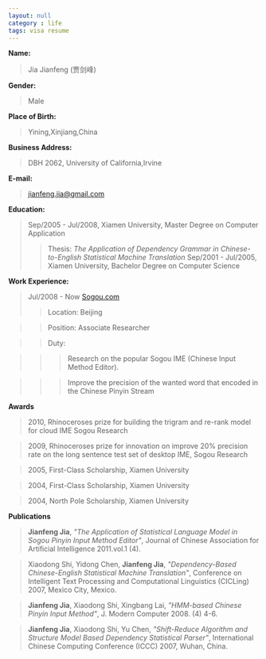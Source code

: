 ```yaml
---
layout: null
category : life 
tags: visa resume
---
```


**Name:** 
>Jia Jianfeng (贾剑峰)

**Gender:** 
>Male 

**Place of Birth:**
>Yining,Xinjiang,China

**Business Address:**
>DBH 2062, University of California,Irvine

**E-mail:**
>jianfeng.jia@gmail.com

**Education:**
>Sep/2005 - Jul/2008, Xiamen University, Master Degree on Computer Application
>>Thesis: *The Application of Dependency Grammar in Chinese-to-English Statistical Machine Translation*
>Sep/2001 - Jul/2005, Xiamen University, Bachelor Degree on Computer Science

**Work Experience:**
>Jul/2008 - Now [Sogou.com]( http://www.sogou.com) 
>>Location: Beijing

>>Position: Associate Researcher

>>Duty:

>>>Research on the popular Sogou IME (Chinese Input Method Editor). 

>>>Improve the precision of the wanted word that encoded in the Chinese Pinyin Stream

**Awards**
>2010, Rhinoceroses prize for building the trigram and re-rank model for cloud IME Sogou Research

>2009, Rhinoceroses prize for innovation on improve 20% precision rate on the long sentence test set of desktop IME, Sogou Research

>2005, First-Class Scholarship, Xiamen University

>2004, First-Class Scholarship, Xiamen University

>2004, North Pole Scholarship, Xiamen University

**Publications**
>**Jianfeng Jia**, *"The Application of Statistical Language Model in Sogou Pinyin Input Method Editor"*, Journal of Chinese Association for Artificial Intelligence 2011.vol.1 (4).

>Xiaodong Shi, Yidong Chen, **Jianfeng Jia**, *"Dependency-Based Chinese-English Statistical Machine Translation"*, Conference on Intelligent Text Processing and Computational Linguistics (CICLing) 2007, Mexico City, Mexico.

>**Jianfeng Jia**, Xiaodong Shi, Xingbang Lai, *"HMM-based Chinese Pinyin Input Method"*, J. Modern Computer 2008. (4) 4-6.

>**Jianfeng Jia**, Xiaodong Shi, Yu Chen, *"Shift-Reduce Algorithm and Structure Model Based Dependency Statistical Parser"*, International Chinese Computing Conference (ICCC) 2007, Wuhan, China.

